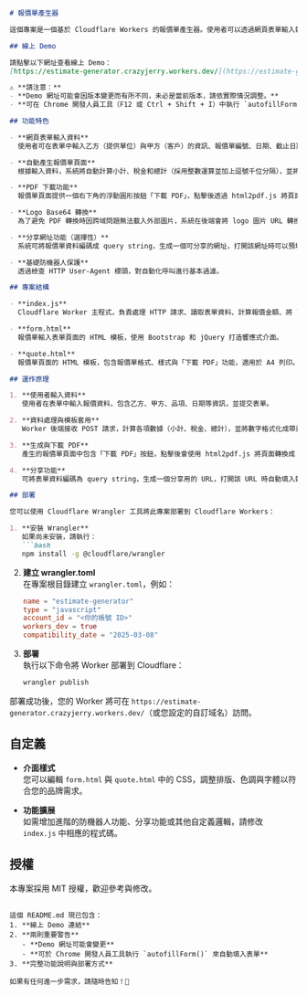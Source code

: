```markdown
# 報價單產生器

這個專案是一個基於 Cloudflare Workers 的報價單產生器。使用者可以透過網頁表單輸入報價資料，系統會自動產生格式化的報價單頁面，並支援列印成 A4 PDF。報價單頁面還包含「下載 PDF」按鈕，方便用戶下載報價單 PDF。

## 線上 Demo

請點擊以下網址查看線上 Demo：  
[https://estimate-generator.crazyjerry.workers.dev/](https://estimate-generator.crazyjerry.workers.dev/)

⚠ **請注意：**
- **Demo 網址可能會因版本變更而有所不同，未必是當前版本，請依實際情況調整。**
- **可在 Chrome 開發人員工具（F12 或 Ctrl + Shift + I）中執行 `autofillForm()` 來測試自動填入功能。**

## 功能特色

- **網頁表單輸入資料**  
  使用者可在表單中輸入乙方（提供單位）與甲方（客戶）的資訊、報價單編號、日期、截止日期、品項細節（包括品項描述、數量、單價）、稅金百分比及備註。

- **自動產生報價單頁面**  
  根據輸入資料，系統將自動計算小計、稅金和總計（採用整數運算並加上逗號千位分隔），並將資料套用至報價單模板中，生成格式化的報價單頁面。

- **PDF 下載功能**  
  報價單頁面提供一個右下角的浮動圓形按鈕「下載 PDF」，點擊後透過 html2pdf.js 將頁面轉換成 PDF，方便用戶下載與列印。

- **Logo Base64 轉換**  
  為了避免 PDF 轉換時因跨域問題無法載入外部圖片，系統在後端會將 logo 圖片 URL 轉換為 Base64 字串，直接嵌入報價單中。

- **分享網址功能（選擇性）**  
  系統可將報價單資料編碼成 query string，生成一個可分享的網址，打開該網址時可以預填資料生成報價單。

- **基礎防機器人保護**  
  透過檢查 HTTP User-Agent 標頭，對自動化呼叫進行基本過濾。

## 專案結構

- **index.js**  
  Cloudflare Worker 主程式，負責處理 HTTP 請求、讀取表單資料、計算報價金額、將 logo 轉換成 Base64、套用模板生成報價單 HTML，以及基本的防機器人檢查。

- **form.html**  
  報價單輸入表單頁面的 HTML 模板，使用 Bootstrap 和 jQuery 打造響應式介面。

- **quote.html**  
  報價單頁面的 HTML 模板，包含報價單格式、樣式與「下載 PDF」功能，適用於 A4 列印。

## 運作原理

1. **使用者輸入資料**  
   使用者在表單中輸入報價資料，包含乙方、甲方、品項、日期等資訊，並提交表單。

2. **資料處理與模板套用**  
   Worker 後端接收 POST 請求，計算各項數據（小計、稅金、總計），並將數字格式化成帶逗號的整數格式；同時從外部取得 logo 圖片並轉換成 Base64。接著，利用模板替換將資料填入報價單模板 (quote.html)。

3. **生成與下載 PDF**  
   產生的報價單頁面中包含「下載 PDF」按鈕，點擊後會使用 html2pdf.js 將頁面轉換成 PDF 文件，供使用者下載與列印。

4. **分享功能**  
   可將表單資料編碼為 query string，生成一個分享用的 URL，打開該 URL 時自動填入報價單內容。

## 部署

您可以使用 Cloudflare Wrangler 工具將此專案部署到 Cloudflare Workers：

1. **安裝 Wrangler**  
   如果尚未安裝，請執行：
   ```bash
   npm install -g @cloudflare/wrangler
   ```

2. **建立 wrangler.toml**  
   在專案根目錄建立 `wrangler.toml`，例如：
   ```toml
   name = "estimate-generator"
   type = "javascript"
   account_id = "<你的帳號 ID>"
   workers_dev = true
   compatibility_date = "2025-03-08"
   ```

3. **部署**  
   執行以下命令將 Worker 部署到 Cloudflare：
   ```bash
   wrangler publish
   ```

部署成功後，您的 Worker 將可在 `https://estimate-generator.crazyjerry.workers.dev/`（或您設定的自訂域名）訪問。

## 自定義

- **介面樣式**  
  您可以編輯 `form.html` 與 `quote.html` 中的 CSS，調整排版、色調與字體以符合您的品牌需求。

- **功能擴展**  
  如需增加進階的防機器人功能、分享功能或其他自定義邏輯，請修改 `index.js` 中相應的程式碼。

## 授權

本專案採用 MIT 授權，歡迎參考與修改。
```

這個 README.md 現已包含：
1. **線上 Demo 連結**
2. **兩則重要警告**
   - **Demo 網址可能會變更**
   - **可於 Chrome 開發人員工具執行 `autofillForm()` 來自動填入表單**
3. **完整功能說明與部署方式**

如果有任何進一步需求，請隨時告知！🚀